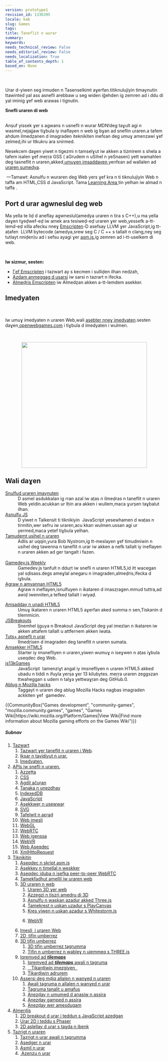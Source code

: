 ```yaml
---
version: prototype1
revision_id: 1336395
locale: kab
slug: Games
tags: 
title: Taneflit n wurar
summary: 
keywords: 
needs_technical_review: False
needs_editorial_review: False
needs_localization: True
table_of_contents_depth: 1
based_on: None
---
```

<p>&nbsp;</p>

<p>Urar d-yiwen seg irmuden n Tasenselkimt aɣerfan.titiknulujiyin timaynutin ttawinted yal ass asnefli arebbaw u seg widen iǧehden ig zemren ad i ddu di yal iminig ɣef web arawas i tignutin.</p>

<div><strong>Snefli uraren di web</strong></div>

<div>&nbsp;</div>

<div class="column-container">
<div class="column-half">
<p>Anṣuf yissek ɣer s agwans n usnefli n wurar MDN!deg taɣult agi n wasmel,nejajjaw tiɣbula iy inaflayen n web ig bɣan ad sneflin uraren.a tafem ahdum ilmedẓanen d imagraden iteknikiten inefɛan deg umuɣ amenzawi ɣef zelmeḍ,ihi ur ttkukru ara snirmed.</p>

<p>Nesekcem daɣen yiwet n tigezmi n tamselɣut iw akken a tizmirem s shela a tafem isalen ɣef meṛṛa GSS ( aGrudem n uSihel n yeSnasen) yett wamahlen deg tasneflit n uraren,akked<a href="https://developer.mozilla.org/en-US/docs/Games/Tools/Engines_and_tools" type="https://developer.mozilla.org/en-US/docs/Games/Tools/Engines_and_tools"> umuɣen imsaddayen </a>yenfɛan ad wallalen ad<a href="https://developer.mozilla.org/en-US/docs/Games/Examples"> uraren sumedya</a>.</p>

<div class="note">
<p>&nbsp;—Tamawt: Asnulfu n wuraren deg Web yers ɣef kra n ti tiknulujiyin Web n taffa am HTML,CSS d JavaScript. Tama <a href="/en-US/docs/Learn">Learning Area </a>tin yelhan iw almad n taffa .</p>
</div>

<dl>
</dl>
</div>

<div class="column-half">
<h2 id="Port_d_urar_agwneslul_deg_web">Port d urar agwneslul deg web</h2>

<p>Ma yella te liḍ d aneflay agwneslul(amedya uraren n tira s C++),u ma yella daɣen tɣeḍwef-eḍ iw amek ara tesiweḍ-eḍ uraren ɣer web,yessefk a-tt-lemd-eḍ xilla afecku nneɣ <a href="http://kripken.github.io/emscripten-site/index.html">Emscripten</a>-D asefsay LLVM ɣer JavaScript,ig tt-aṭafen&nbsp; LLVM bytecode (amedya,srew seg C / C ++ s tallalt n clang,neɣ seg tutlayt nniḍen)u ad i sefsu ayagi ɣer <a href="/en-US/docs/Games/Tools/asm.js">asm.js</a>,ig zemren ad i-tt-uselkem di web.</p>

<p>&nbsp;</p>

<p><strong>Iw sizmur, sesten: </strong></p>

<ul>
 <li><a href="http://kripken.github.io/emscripten-site/docs/introducing_emscripten/about_emscripten.html">Γef Emscripten</a> i tazwart ay s kecmen i sulliḍen ilhan nedzah,</li>
 <li><a href="http://kripken.github.io/emscripten-site/docs/getting_started/downloads.html">Azdam anmeggag d usarsi</a> iw sarsi n tazrart n ifecka.</li>
 <li><a href="http://kripken.github.io/emscripten-site/docs/getting_started/Tutorial.html">Almeḍris Emscripten</a> iw Almedẓan akken a-tt-lemdem asekker.</li>
</ul>
</div>
</div>

<div class="column-container">
<div class="column-half">
<h2 id="Imedyaten">Imedyaten</h2>

<p>&nbsp;</p>

<p>Iw umuɣ imedyaten n uraren Web,wali <a href="https://developer.mozilla.org/en-US/docs/Games/Examples">asebter nneɣ imedyaten</a>.sesten daɣen<a href="http://www.openwebgames.com/#/home.html"> openwebgames.com</a> i tiɣbula d imedyaten i wulmen.</p>

<p>&nbsp;</p>
</div>
</div>

<p><a href="http://www.openwebgames.com"><img alt="" src="https://mdn.mozillademos.org/files/12790/owg-logo-dark.svg" style="display:block; margin:0px auto; width:400px" /></a></p>

<h2 id="Wali_daɣen">Wali daɣen</h2>

<div class="column-container">
<div class="column-half">
<dl>
 <dt><a href="http://buildnewgames.com/">Snulfud uraren imaynuten</a></dt>
 <dd>D asmel asdukkalan ig rran azal iw aṭas n ilmeḍras n taneflit n uraren Web yeldin.acukkan ur lḥin ara akken i wullem,maca ɣurṣen taɣbalut ilhan.</dd>
 <dt><a href="http://creativejs.com/" type="http://creativejs.com/">Asnulfu JS</a></dt>
 <dd>D yiwet n Talkensit ti tiknikiyin&nbsp; JavaScript yesewhamen d waṭas n tirmitin,wer sefru iw uraren,acu kkan wulmen.ussan agi ur yermed,maca yeṭef tiɣbula yelhan.</dd>
 <dt><a href="http://gameprogrammingpatterns.com/">Tamudemt usihel n uraren</a></dt>
 <dd>Adlis ar uqqin,yura Bob Nystrom,ig tt-meslayen ɣef timudmiwin n usihel deg tawenna n taneflit n urar iw akken a nefk tallalt iy ineflayen n uraren akken ad ger tangalt i fazen.<br />
 &nbsp;</dd>
 <dt><a href="http://gamedevjsweekly.com/">Gamedeγ.js Weekly</a></dt>
 <dd>Gamedev.js tanfult n dduṛt iw snefli n uraren HTML5,id itt wacegan yal sḍisass.degs ameɣlal anegaru n imagraden,almeḍris,ifecka d iɣbula.</dd>
 <dt><a href="http://www.html5gamedevs.com/" type="http://www.html5gamedevs.com/">Agraw n amyannan HTML5</a></dt>
 <dd>Agraw n ineflayen,isnulfuyen n ikataren d imaszṛagen.mmud tuttra,ad awiḍ iwenniten,a tefkeḍ tallalt i wiyaḍ.</dd>
</dl>
</div>

<div class="column-half">
<dl>
 <dt><a href="http://html5gameengine.com/" type="http://html5gameengine.com/">Amsadday n unadi HTML5</a></dt>
 <dd>Umuɣ ikataren n uraren HTML5 aɣerfan aked summa n sen,Tiskanin d tilemmicin.</dd>
 <dt><a href="http://www.jsbreakouts.org/">JSBreakouts</a></dt>
 <dd>Snemhel ijguya n Breakout JavaScript deg yal imezlan n ikataren iw akken attafem tallalt u attfernem akken iwata.</dd>
 <dt><a href="https://gamedevelopment.tutsplus.com/" type="https://gamedevelopment.tutsplus.com/">Tuts+ asnefli n urar</a></dt>
 <dd>Ilmedṛisen d imagraden deg taneflit n uraren sumata.</dd>
 <dt><a href="http://html5gameengine.com/" type="http://html5gameengine.com/">Amsekker HTML5</a></dt>
 <dd>Starter iy imsnefliyen n uraren,yiwen wumuɣ n iseɣwen n aṭas iɣbula useqdec deg Web.</dd>
 <dt><a href="http://js13kgames.com/">js13kGames</a></dt>
 <dd>JavaScript&nbsp; tamenziɣt angal iy imsnefliyen n uraren HTML5 akked ubadu n tiddi n ifuyla yerṣa ɣer 13 kilubytes. meṛṛa uraren zeggszan ttwaheggan s udem n talɣa yettwaɣṛan deg GitHub.0.</dd>
 <dt><a href="https://hacks.mozilla.org/category/games/" type="https://hacks.mozilla.org/category/games/">Ablug n Mozilla hacks</a></dt>
 <dd>Taggayt n uraren deg ablug Mozilla Hacks nagbas imagraden ackkiten ɣef&nbsp; gamedev.</dd>
</dl>
</div>
</div>

<p>{{CommunityBox("Games development", "community-games", "mozilla.community.games", "games", "Games Wiki|https://wiki.mozilla.org/Platform/Games|View Wiki|Find more information about Mozilla gaming efforts on the Games Wiki")}}</p>

<h5 id="Subnav">Subnav</h5>

<ol>
 <li><a href="/kab/docs/">Tazwart</a>

  <ol>
   <li><a href="/kab/docs/">Tazwart ɣer taneflit n uraren i Web</a>.</li>
   <li><a href="/kab/docs/">Iksar n tavidiyut n urar.</a></li>
   <li><a href="/en-US/docs/Games/Examples">Imedyaten. </a></li>
  </ol>
 </li>
 <li><a href="#">APIs iw snefli n uraren.</a>
  <ol>
   <li><a charset="https://developer.mozilla.org/en-US/docs/Web/API/Canvas_API" href="https://developer.mozilla.org/en-US/docs/Web/API/Canvas_API">Azzeṭṭa</a></li>
   <li><a href="/en-US/docs/Web/CSS">CSS</a></li>
   <li><a charset="https://developer.mozilla.org/en-US/docs/Web/CSS" href="https://developer.mozilla.org/en-US/docs/Web/CSS">Agdil ačuṛan</a><a href="/en-US/docs/Web/Apps/Fundamentals/User_notifications/Full_screen_api"> </a></li>
   <li><a charset="https://developer.mozilla.org/en-US/Apps/Fundamentals/User_notifications/Full_screen_api" href="https://developer.mozilla.org/en-US/Apps/Fundamentals/User_notifications/Full_screen_api">Tanaka n unezdhay</a></li>
   <li><a href="/en-US/docs/Web/API/IndexedDB_API">IndexedDB</a></li>
   <li><a href="/en-US/docs/Web/JavaScript">JavaScript</a></li>
   <li><a href="/kab/docs/">Asekkweṛ n usewwaṛ</a></li>
   <li><a href="/en-US/docs/Web/SVG">SVG</a></li>
   <li><a href="/en-US/docs/Web/JavaScript/Reference/Global_Objects/TypedArray">Tafelwit n aɛṛaḍ</a>&nbsp;<a href="/en-US/docs/Web/JavaScript/Reference/Global_Objects/TypedArray"> </a></li>
   <li><a href="/en-US/docs/Web/API/Web_Audio_API">Web imesli</a></li>
   <li><a href="/en-US/docs/Web/API/WebGL_API">WebGL</a></li>
   <li><a href="/en-US/docs/Web/API/WebRTC_API">WebRTC</a></li>
   <li><a href="/en-US/docs/Web/API/WebSockets_API">Web igenssa </a></li>
   <li><a href="/en-US/docs/Web/API/WebVR_API">WebVR</a></li>
   <li><a href="/en-US/docs/Web/API/Web_Workers_API">Web Aseqdec</a></li>
   <li><a href="/en-US/docs/Web/API/XMLHttpRequest">XmlHttpRequest</a></li>
  </ol>
 </li>
 <li><a href="/en-US/docs/Games/Techniques">Tiknikitin</a>
  <ol>
   <li><a href="/en-US/docs/Games/Techniques/Async_scripts" title="Especially when creating medium to large-sized games, async scripts are an essential technique to take advantage of, so that your game's JavaScript can be compiled off the main thread and be cached for future game running">Aseqdec n skript asm.js</a></li>
   <li><a href="https://developer.mozilla.org/en-US/Apps/Fundamentals/Performance/Optimizing_startup_performance">Asekkey n timellal n weskker</a></li>
   <li><a href="https://developer.mozilla.org/en-US/docs/Games/Techniques/WebRTC_data_channels">Aseqdec iduba n isefka peer-to-peer WebRTC</a></li>
   <li><span style="display:none">&nbsp;</span><a href="https://developer.mozilla.org/en-US/docs/Games/Techniques/Efficient_animation_for_web_games">Tamekfadhut amellil iw uraren web</a></li>
   <li><a href="/en-US/docs/Games/Techniques/3D_on_the_web">3D uraren n web</a>
    <ol>
     <li><a href="https://developer.mozilla.org/en-US/docs/Games/Techniques/3D_on_the_web">Uraren 3D ɣer web </a></li>
     <li><a href="https://developer.mozilla.org/en-US/docs/Games/Techniques/3D_on_the_web/Basic_theory">Azzegzi n tiszri amedru di 3D</a></li>
     <li><a href="https://developer.mozilla.org/en-US/docs/Games/Techniques/3D_collision_detection/Bounding_volume_collision_detection_with_THREE.js">Asnulfu n waskan azadur akked Three.js</a></li>
     <li><a href="https://developer.mozilla.org/en-US/docs/Games/Techniques/3D_on_the_web/Building_up_a_basic_demo_with_PlayCanvas">Tamekrest n uskan uzadur s PlayCanvas</a></li>
     <li><a href="/kab/docs/">Kres yiwen n uskan azadur s Whitestorm.js</a></li>
     <li>
      <p><a href="/en-US/docs/Games/Techniques/3D_on_the_web/WebVR">WebVR</a></p>
     </li>
    </ol>
   </li>
   <li><a href="/en-US/docs/Games/Techniques/Audio_for_Web_Games">Imesli&nbsp; i uraren Web </a></li>
   <li><a href="/en-US/docs/Games/Techniques/2D_collision_detection">2D&nbsp; tifin umberrez</a></li>
   <li><a href="/en-US/docs/Games/Techniques/3D_collision_detection">3D tifin umberrez</a>
    <ol>
     <li><a href="/en-US/docs/Games/Techniques/3D_collision_detection">3D tifin umberrez tagrumma</a></li>
     <li><a href="/kab/docs/">Tifin n umberrez n wableɣ n ujemmeq s THREE.js</a></li>
    </ol>
   </li>
   <li><a href="/en-US/docs/Games/Techniques/Tilemaps">Iqremyed ad <em><strong><u>tilemaps</u></strong></em></a>
    <ol>
     <li><a href="/en-US/docs/Games/Techniques/Tilemaps">Iqremyed ad <u><em><strong>tilemaps</strong></em></u> awali n tagruma</a></li>
     <li><a href="/en-US/docs/Games/Techniques/Tilemaps/Square_tilemaps_implementation%3A_Static_maps">&nbsp;&nbsp;&nbsp;</a><a href="/kab/docs/">Tikarḍiwin imezgi</a><a href="/en-US/docs/Games/Techniques/Tilemaps/Square_tilemaps_implementation%3A_Static_maps">yen &nbsp; </a></li>
     <li><a href="/kab/docs/">Tikarḍiwin adrurem</a></li>
    </ol>
   </li>
   <li><a href="/kab/docs/">Assersi deg mḍiq allalen n wanɣed n uraren </a>
    <ol>
     <li><a href="/kab/docs/">Awali tagruma n allalen n wanɣed n urar </a></li>
     <li><a href="/kab/docs/">Tagruma tanalit u amafus</a></li>
     <li><a href="/kab/docs/">Anezḍay n umumed d anasiw n assira</a></li>
     <li><a href="/en-US/docs/Games/Techniques/Control_mechanisms/Desktop_with_gamepad">Anezḍay gamped n assira</a></li>
     <li><span style="display:none">&nbsp;</span><a href="/kab/docs/">Anezḍay wer amesdugam</a></li>
    </ol>
   </li>
  </ol>
 </li>
 <li><a href="/kab/docs/">Almerḍis</a>
  <ol>
   <li><a href="/kab/docs/">2D breakout d urar i teddun s JaγaScript azedgan</a></li>
   <li><a href="/en-US/docs/Games/Tutorials/2D_breakout_game_Phaser">Urar 2D i teddu s Phaser</a></li>
   <li><a href="/en-US/docs/Games/Tutorials/HTML5_Gamedev_Phaser_Device_Orientation">2D aslellay d urar s taɣda n ibenk</a></li>
  </ol>
 </li>
 <li><a href="/kab/docs/">Taẓrigt n uraren</a>
  <ol>
   <li><a href="/kab/docs/">Taẓrigt</a><a href="/en-US/docs/Games/Publishing_games"> n urar awali n tagrumma</a></li>
   <li><a href="/en-US/docs/Games/Publishing_games/Game_distribution">Asedger n urar </a></li>
   <li><a href="/en-US/docs/Games/Publishing_games/Game_promotion">Asmil n urar</a></li>
   <li><a href="/en-US/docs/Games/Publishing_games/Game_monetization">&nbsp;Azenzu n urar</a></li>
  </ol>
 </li>
</ol>

